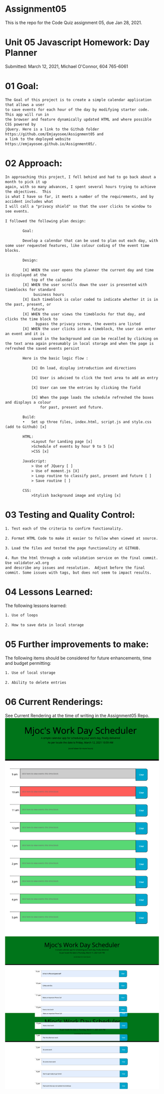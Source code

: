 
# Assignment05

This is the repo for the Code Quiz assignment 05, due Jan 28, 2021.


# Unit 05 Javascript Homework: Day Planner

Submitted: March 12, 2021, Michael O'Connor, 604 765-6061

# 01 Goal: 

    The Goal of this project is to create a simple calendar application that allows a user 
    to save events for each hour of the day by modifying starter code. This app will run in
    the browser and feature dynamically updated HTML and where possible CSS powered by
    jQuery. Here is a link to the Github folder https://github.com/Emjayosee/Assignment05 and 
    a link to the deployed website https://emjayosee.github.io/Assignment05/.

# 02 Approach:

    In approaching this project, I fell behind and had to go back about a month to pick it up 
    again, with so many advances, I spent several hours trying to achieve the objectives.  This 
    is what I have so far, it meets a number of the requirements, and by accident includes what 
    I will call a "privacy shield" so that the user clicks te window to see events.  

    I followed the following plan design:

            Goal:

            Develop a calendar that can be used to plan out each day, with some user requested features, like colour coding of the event time blocks.

            Design:

            [X]	WHEN the user opens the planner the current day and time is displayed at the 
                top of the calendar
            [X]	WHEN the user scrolls down the user is presented with timeblocks for standard
                 business hours
            [X] Each timeblock is color coded to indicate whether it is in the past, present, or 
                future
            [X] WHEN the user views the timeblocks for that day, and clicks the time block to
                  bypass the privacy screen, the events are listed
            [X] WHEN the user clicks into a timeblock, the user can enter an event and it is 
                saved in the background and can be recalled by clicking on the text area again presumably in local storage and when the page is refreshed the saved events persist   
            
            Here is the basic logic flow :

                [X] On load, display introduction and directions

                [X] User is advised to click the text area to add an entry

                [X] User can see the entries by clicking the field

                [X] When the page loads the schedule refreshed the boxes and displays a colour 
                    for past, present and future.

            Build:
            •	Set up three files, index.html, script.js and style.css (add to Github) [x]
            
            HTML:
                >Layout for Landing page [x]
                >Schedule of events by hour 9 to 5 [x]
                >CSS [x]

            JavaScript: 
                > Use of JQuery [ ]
                > Use of moment.js [X]
                > Loop routine to classify past, present and future [ ]
                > Save routine [ ]
            
            CSS:
                >Stylish background image and styling [x]
            


# 03 Testing and Quality Control:

    1. Test each of the criteria to confirm functionality.

    2. Format HTML Code to make it easier to follow when viewed at source.

    3. Load the files and tested the page functionality at GITHUB.

    4. Run the html through a code validation service on the final commit.  Use validator.w3.org 
    and describe any issues and resolution.  Adjust before the final commit. Some issues with tags, but does not seem to impact results.

# 04 Lessons Learned:

The following lessons learned:

    1. Use of loops

    2. How to save data in local storage


# 05 Further improvements to make:

The following items should be considered for future enhancements, time and budget permitting:

    1. Use of local storage

    2. Ability to delete entries


# 06 Current Renderings:

See Current Rendering at the time of writing in the Assignment05 Repo. 
![alt text](Assets/Images/MainView.png)
![alt text](Assets/Images/Morning.png)
![alt text](Assets/Images/Afternoon.png)


